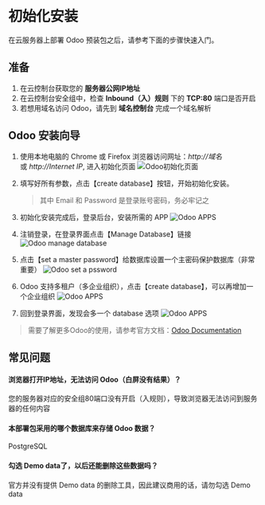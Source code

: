 # 初始化安装

在云服务器上部署 Odoo 预装包之后，请参考下面的步骤快速入门。

## 准备

1. 在云控制台获取您的 **服务器公网IP地址** 
2. 在云控制台安全组中，检查 **Inbound（入）规则** 下的 **TCP:80** 端口是否开启
3. 若想用域名访问 Odoo，请先到 **域名控制台** 完成一个域名解析

## Odoo 安装向导

1. 使用本地电脑的 Chrome 或 Firefox 浏览器访问网址：*http://域名* 或 *http://Internet IP*, 进入初始化页面
![Odoo初始化页面](https://libs.websoft9.com/Websoft9/DocsPicture/en/odoo/odoo-startcreatedb-websoft9.png)

2. 填写好所有参数，点击【create database】按钮，开始初始化安装。
   > 其中 Email 和 Password 是登录账号密码，务必牢记之

3. 初始化安装完成后，登录后台，安装所需的 APP
![Odoo APPS](https://libs.websoft9.com/Websoft9/DocsPicture/en/odoo/odoo-consoleui-websoft9.png)

4. 注销登录，在登录界面点击【Manage Database】链接  
![Odoo manage database](http://libs.websoft9.com/Websoft9/DocsPicture/en/odoo/odoo-loginpage-websoft9.png)

5. 点击【set a master password】给数据库设置一个主密码保护数据库（非常重要）
![Odoo set a pssword](http://libs.websoft9.com/Websoft9/DocsPicture/en/odoo/odoo-setmasterpw-websoft9.png)

6. Odoo 支持多租户（多企业组织），点击【create database】，可以再增加一个企业组织
![Odoo APPS](http://libs.websoft9.com/Websoft9/DocsPicture/en/odoo/odoo-multidb-websoft9.png)

7. 回到登录界面，发现会多一个 database 选项
![Odoo APPS](http://libs.websoft9.com/Websoft9/DocsPicture/en/odoo/odoo-multidblogin-websoft9.png)



> 需要了解更多Odoo的使用，请参考官方文档：[Odoo Documentation](https://www.odoo.com/documentation/master/index.html)

## 常见问题

#### 浏览器打开IP地址，无法访问 Odoo（白屏没有结果）？

您的服务器对应的安全组80端口没有开启（入规则），导致浏览器无法访问到服务器的任何内容

#### 本部署包采用的哪个数据库来存储 Odoo 数据？

PostgreSQL

#### 勾选 Demo data了，以后还能删除这些数据吗？

官方并没有提供 Demo data 的删除工具，因此建议商用的话，请勿勾选 Demo data
